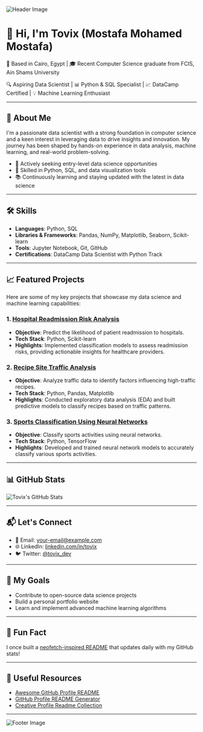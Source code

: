 ![Header Image](https://your-image-url.com)

# 👋 Hi, I'm Tovix (Mostafa Mohamed Mostafa)

📍 Based in Cairo, Egypt | 🎓 Recent Computer Science graduate from FCIS, Ain Shams University

🔍 Aspiring Data Scientist | 📊 Python & SQL Specialist | 📈 DataCamp Certified | 💡 Machine Learning Enthusiast

---

## 🚀 About Me

I'm a passionate data scientist with a strong foundation in computer science and a keen interest in leveraging data to drive insights and innovation. My journey has been shaped by hands-on experience in data analysis, machine learning, and real-world problem-solving.

- 💼 Actively seeking entry-level data science opportunities
- 🧠 Skilled in Python, SQL, and data visualization tools
- 📚 Continuously learning and staying updated with the latest in data science

---

## 🛠️ Skills

- **Languages**: Python, SQL
- **Libraries & Frameworks**: Pandas, NumPy, Matplotlib, Seaborn, Scikit-learn
- **Tools**: Jupyter Notebook, Git, GitHub
- **Certifications**: DataCamp Data Scientist with Python Track

---

## 📈 Featured Projects

Here are some of my key projects that showcase my data science and machine learning capabilities:

### 1. [Hospital Readmission Risk Analysis](https://github.com/Tovix/HospitalRiskAnalysis)
- **Objective**: Predict the likelihood of patient readmission to hospitals.
- **Tech Stack**: Python, Scikit-learn
- **Highlights**: Implemented classification models to assess readmission risks, providing actionable insights for healthcare providers.

### 2. [Recipe Site Traffic Analysis](https://github.com/Tovix/Recipe-Site-Traffic-Analysis)
- **Objective**: Analyze traffic data to identify factors influencing high-traffic recipes.
- **Tech Stack**: Python, Pandas, Matplotlib
- **Highlights**: Conducted exploratory data analysis (EDA) and built predictive models to classify recipes based on traffic patterns.

### 3. [Sports Classification Using Neural Networks](https://github.com/Tovix/SportsClassificationUsingNN)
- **Objective**: Classify sports activities using neural networks.
- **Tech Stack**: Python, TensorFlow
- **Highlights**: Developed and trained neural network models to accurately classify various sports activities.

---

## 📊 GitHub Stats

![Tovix's GitHub Stats](https://github-readme-stats.vercel.app/api?username=Tovix&show_icons=true&hide_title=true&hide=prs&count_private=true&theme=radical)

---

## 📬 Let's Connect

- 📧 Email: [your-email@example.com](mailto:your-email@example.com)
- 🌐 LinkedIn: [linkedin.com/in/tovix](https://www.linkedin.com/in/tovix)
- 🐦 Twitter: [@tovix_dev](https://twitter.com/tovix_dev)

---

## 🎯 My Goals

- Contribute to open-source data science projects
- Build a personal portfolio website
- Learn and implement advanced machine learning algorithms

---

## 🎉 Fun Fact

I once built a [neofetch-inspired README](https://github.com/Andrew6rant) that updates daily with my GitHub stats!

---

## 🔗 Useful Resources

- [Awesome GitHub Profile README](https://github.com/abhisheknaiidu/awesome-github-profile-readme)
- [GitHub Profile README Generator](https://rahuldkjain.github.io/gh-profile-readme-generator/)
- [Creative Profile Readme Collection](https://github.com/coderjojo/creative-profile-readme)

---

![Footer Image](https://your-footer-image-url.com)
